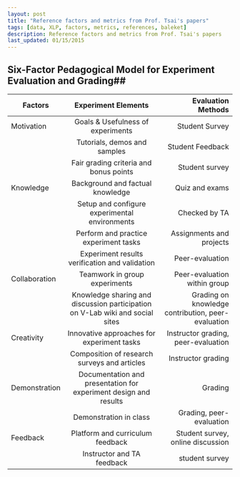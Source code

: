 ```yaml
---
layout: post
title: "Reference factors and metrics from Prof. Tsai's papers"
tags: [data, XLP, factors, metrics, references, baleket]
description: Reference factors and metrics from Prof. Tsai's papers
last_updated: 01/15/2015
---
```



## Six-Factor Pedagogical Model for Experiment Evaluation and Grading##

| Factors		| Experiment Elements           | Evaluation Methods|
| ------------- |:-------------:| -----:|
| Motivation      | Goals & Usefulness of experiments | Student Survey|
||Tutorials, demos and samples|Student Feedback|
|| Fair grading criteria and bonus points|Student survey|
| Knowledge      | Background and factual knowledge|   Quiz and exams|
||Setup and configure experimental environments|Checked by TA
|| Perform and practice experiment tasks|Assignments and projects
||Experiment results verification and validation|Peer-evaluation|
| Collaboration | Teamwork in group experiments      |    Peer-evaluation within group|
||Knowledge sharing and discussion participation on V-Lab wiki and social sites| Grading on knowledge contribution, peer-evaluation
|Creativity| Innovative approaches for experiment tasks|Instructor grading, peer-evaluation
||Composition of research surveys and articles|Instructor grading
|Demonstration|Documentation and presentation for experiment design and results|Grading
||Demonstration in class|Grading, peer-evaluation
|Feedback|Platform and curriculum feedback|Student survey, online discussion
||Instructor and TA feedback|student survey